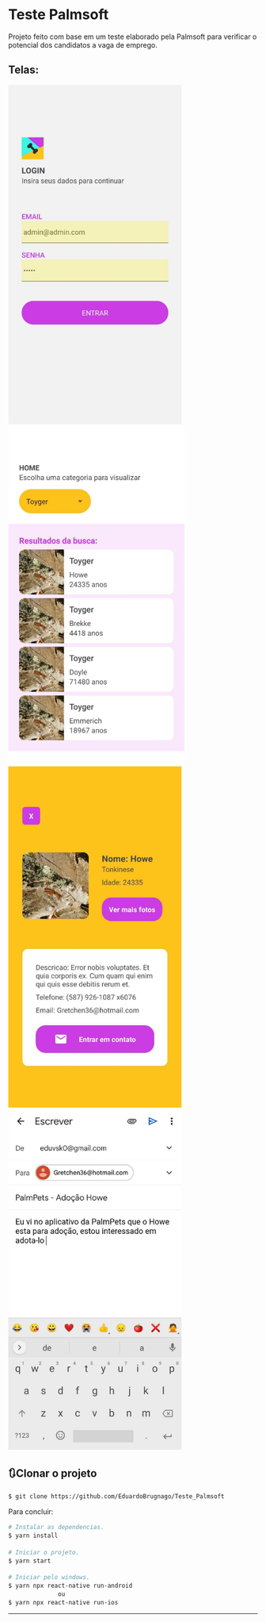 # Teste Palmsoft

Projeto feito com base em um teste elaborado pela Palmsoft para verificar o potencial dos candidatos a vaga de emprego.



## Telas:

<p float="center">
  <img alt="Mobile" width="350" src="README_IMGS/img2.jfif" />
  <img alt="Mobile" width="356" src="README_IMGS/img4.jfif" />
  <img alt="Mobile" width="350" src="README_IMGS/img1.jfif" />
  <img alt="Mobile" width="350" src="README_IMGS/img3.jfif" />  
</p>


## 🔃Clonar o projeto

```bash
$ git clone https://github.com/EduardoBrugnago/Teste_Palmsoft
```
Para concluir:
```bash
# Instalar as dependencias.
$ yarn install

# Iniciar o projeto.
$ yarn start

# Iniciar pelo windows.
$ yarn npx react-native run-android
              ou
$ yarn npx react-native run-ios

```

---
